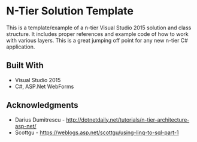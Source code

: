 # N-Tier Solution Template

This is a template/example of a n-tier Visual Studio 2015 solution and class structure. It includes proper references and example code of how to work with various layers. This is a great jumping off point for any new n-tier C# application.

## Built With
* Visual Studio 2015
* C#, ASP.Net WebForms

## Acknowledgments

* Darius Dumitrescu - http://dotnetdaily.net/tutorials/n-tier-architecture-asp-net/
* Scottgu - https://weblogs.asp.net/scottgu/using-linq-to-sql-part-1
